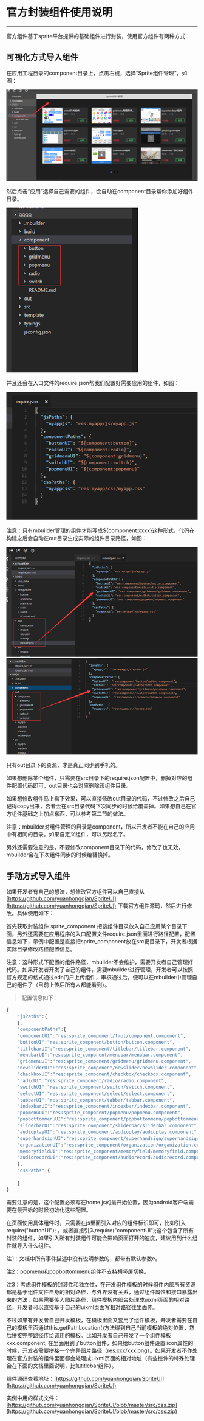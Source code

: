 # 官方封装组件使用说明
----------

官方组件基于sprite平台提供的基础组件进行封装，使用官方组件有两种方式：


<h2 id="cid_0">可视化方式导入组件</h2>


在应用工程目录的component目录上，点击右键，选择“Sprite组件管理”，如图：

<img src="image/fengzhuangzhujian_35.png" />

然后点击“应用”选择自己需要的组件，会自动在component目录帮你添加好组件目录。

<img src="image/fengzhuangzhujian_36.png" />

并且还会在入口文件的require.json帮我们配置好需要应用的组件，如图：

<img src="image/fengzhuangzhujian_37.png" />

注意：只有mbuilder管理的组件才能写成${component:xxxx}这种形式，代码在构建之后会自动在out目录生成实际的组件目录路径，如图：

<img src="image/fengzhuangzhujian_38.png" />

<img src="image/fengzhuangzhujian_39.png" />


只有out目录下的资源，才是真正同步到手机的。

如果想删除某个组件，只需要在src目录下的require.json配置中，删掉对应的组件配置代码即可，out目录也会对应删除该组件目录。

如果想修改组件马上看下效果，可以直接修改out目录的代码，不过修改之后自己记得copy出来，否者会在src目录代码下次同步的时候给覆盖掉。如果想自己在官方组件基础之上加点东西，可以参考第二节的做法。

注意：mbuilder对组件管理的目录是component，所以开发者不能在自己的应用中有相同的目录。如果自定义组件，可以另起名字。

另外还需要注意的是，不要修改component目录下的代码，修改了也无效，mbuilder会在下次组件同步的时候给替换掉。



<h2 id="cid_0">手动方式导入组件</h2>

如果开发者有自己的想法，想修改官方组件可以自己直接从[https://github.com/yuanhongqian/SpriteUI](https://github.com/yuanhongqian/SpriteUI)  下载官方组件源码，然后进行修改。具体使用如下：


首先获取封装组件 sprite_component 把该组件目录放入自己应用某个目录下面，另外还需要在应用程序的入口配置文件require.json里面进行路径配置，配置信息如下，示例中配置是直接把sprite_component放在src更目录下，开发者根据实际目录修改路径配置信息。

注意：这种形式下配置的组件路径，mbuilder不会维护，需要开发者自己管理好代码。如果开发者开发了自己的组件，需要mbuilder进行管理，开发者可以按照官方规定的格式通过edn门户上传组件，审核通过后，便可以在mbuilder中管理自己的组件了（目前上传后所有人都能看到）。


>配置信息如下：  

```javascript
{
	"jsPaths":{
	},
	"componentPaths":{
	"componentUI":"res:sprite_component/tmpl/component.component",
	"buttonUI":"res:sprite_component/button/button.component",
	"titlebarUI":"res:sprite_component/titlebar/titlebar.component",
	"menubarUI":"res:sprite_component/menubar/menubar.component",
	"gridmenuUI":"res:sprite_component/gridmenu/gridmenu.component",
	"newsliderUI":"res:sprite_component/newslider/newslider.component",
	"checkboxUI":"res:sprite_component/checkbox/checkbox.component",
	"radioUI":"res:sprite_component/radio/radio.component",
	"switchUI":"res:sprite_component/switch/switch.component",
	"selectUI":"res:sprite_component/select/select.component",
	"tabbarUI":"res:sprite_component/tabbar/tabbar.component",
	"indexbarUI":"res:sprite_component/indexbar/indexbar.component",
	"popmenuUI":"res:sprite_component/popmenu/popmenu.component",
	"popbottommenuUI":"res:sprite_component/popbottommenu/popbottommenu.component",
	"sliderbarUI":"res:sprite_component/sliderbar/sliderbar.component",
	"audioplayUI":"res:sprite_component/audioplay/audioplay.component",
	"superhandsignUI":"res:sprite_component/superhandsign/superhandsign.component",
	"organizationUI":"res:sprite_component/organization/organization.component",
	"memoryfieldUI":"res:sprite_component/memoryfield/memoryfield.component",
	"audiorecordUI":"res:sprite_component/audiorecord/audiorecord.component"
	},
	"cssPaths":{ 
	
	}
}
```

需要注意的是，这个配置必须写在home.js的最开始位置，因为android客户端需要在最开始的时候初始化这些配置。  

在页面使用具体组件时，只需要在js里面引入对应的组件标识即可，比如引入 require("buttonUI"); ，或者直接引入require("componentUI");这个包含了所有封装的组件，如果引入所有封装组件可能会影响页面打开的速度，建议用到什么组件就导入什么组件。  
  
注1：文档中所有事件描述中没有说明参数的，都带有默认参数e。  

注2：popmenu和popbottommenu组件不支持横竖屏切换。  

注3：考虑组件模板的封装性和独立性，在开发组件模板的时候组件内部所有资源都是基于组件文件自身的相对路径，与外界没有关系，通过组件属性和接口暴露出来的方法，如果需要传入图片路径，组件模板内部会处理成uixml页面的相对路径，开发者可以直接基于自己的uixml页面写相对路径往里面传。  

不过如果有开发者自己开发模板，在模板里面又套用了组件模板，开发者需要在自己的模板里面通过this.getPathLocation()方法得到自己当前模板的绝对位置，然后拼接完整路径传给调用的模板。比如开发者自己开发了一个组件模板xxx.component, 在里面用到了button组件，如果给button组件设置licon属性的时候，开发者需要拼接一个完整图片路径（res:xxx/xxx.png）。如果开发者不作处理在官方封装的组件里面都会处理成uixml页面的相对地址（有些控件的特殊处理会在下面的文档里面说明，比如titlebar组件）。


组件源码查看地址：[https://github.com/yuanhongqian/SpriteUI](https://github.com/yuanhongqian/SpriteUI)  

实例中用的样式文件： [https://github.com/yuanhongqian/SpriteUI/blob/master/src/css.zip](https://github.com/yuanhongqian/SpriteUI/blob/master/src/css.zip)